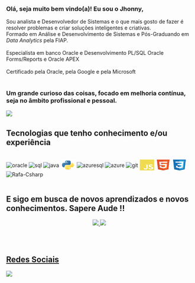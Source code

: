 ### Olá, seja muito bem vindo(a)! Eu sou o Jhonny,


  Sou analista e Desenvolvedor de Sistemas e o que mais gosto de fazer é resolver problemas e criar soluções inteligentes e criativas.<br>
  Formado em Análise e Desenvolvimento de Sistemas e Pós-Graduando em <i>Data Analytics</i> pela FIAP.<br>
  <br> Especialista em banco Oracle e Desenvolvimento PL/SQL Oracle Forms/Reports e Oracle APEX<br>
  <br> Certificado pela Oracle, pela Google e pela Microsoft<br>
  <br><h3> Um grande curioso das coisas, focado em melhoria contínua, seja no âmbito profissional e pessoal. <br>

  
  <img src="https://user-images.githubusercontent.com/70382532/138322189-2db8df52-9dcb-40a0-88a8-c365466bd33d.gif">
  
  <h2>Tecnologias que tenho conhecimento e/ou experiência </h2>

  


  <div style="display: inline_block"><br>
  <img align="center" alt="oracle" height="30" width="40" src="https://cdn.jsdelivr.net/gh/devicons/devicon/icons/oracle/oracle-original.svg">
  <img align="center" alt="sql" height="30" width="40" src="https://cdn.jsdelivr.net/gh/devicons/devicon@latest/icons/sqldeveloper/sqldeveloper-original.svg">
  <img align="center" alt="java" height="30" width="40" src="https://cdn.jsdelivr.net/gh/devicons/devicon@latest/icons/java/java-original.svg">
  <img align="center" alt="Rafa-Python" height="30" width="40" src="https://raw.githubusercontent.com/devicons/devicon/master/icons/python/python-original.svg">
  <img align="center" alt="azuresql" height="30" width="40"  src="https://cdn.jsdelivr.net/gh/devicons/devicon@latest/icons/azuresqldatabase/azuresqldatabase-original.svg">
  <img align="center" alt="azure" height="30" width="40"  src="https://cdn.jsdelivr.net/gh/devicons/devicon@latest/icons/azure/azure-original.svg">
  <img align="center" alt="git" height="30" width="40"  src="https://cdn.jsdelivr.net/gh/devicons/devicon@latest/icons/git/git-original.svg">
  <img align="center" alt="Rafa-Js" height="30" width="40" src="https://raw.githubusercontent.com/devicons/devicon/master/icons/javascript/javascript-plain.svg">
  <img align="center" alt="Rafa-HTML" height="30" width="40" src="https://raw.githubusercontent.com/devicons/devicon/master/icons/html5/html5-original.svg">
  <img align="center" alt="Rafa-CSS" height="30" width="40" src="https://raw.githubusercontent.com/devicons/devicon/master/icons/css3/css3-original.svg">
  <img align="center" alt="Rafa-Csharp" height="30" width="40" src="https://cdn.jsdelivr.net/gh/devicons/devicon/icons/mysql/mysql-original.svg">
<!--  
  <img align="center" alt="Rafa-Csharp" height="30" width="40" src="https://raw.githubusercontent.com/devicons/devicon/master/icons/csharp/csharp-original.svg">
   <img align="center" alt="Rafa-Csharp" height="30" width="40" src="https://cdn.jsdelivr.net/gh/devicons/devicon/icons/java/java-original.svg">
   <img align="center" alt="Rafa-Csharp" height="30" width="40" src="https://cdn.jsdelivr.net/gh/devicons/devicon/icons/mysql/mysql-original.svg">
  <img align="center" alt="C" height="30" width="40" src="https://cdn.jsdelivr.net/gh/devicons/devicon/icons/c/c-original.svg"> -->
 </div>
 <br>

 <h2>E sigo em busca de novos aprendizados e novos conhecimentos. <b>Sapere Aude !!</b></h2>
  
<div align="center">
  <a href="https://github.com/DevzsJhonny">
  <img height="180em" src="https://github-readme-stats.vercel.app/api?username=DevzsJhonny&show_icons=true&theme=dracula&include_all_commits=true&count_private=true"/>
  <img height="180em" src="https://github-readme-stats.vercel.app/api/top-langs/?username=DevzsJhonny&layout=compact&langs_count=7&theme=dracula"/>
</div> 
  
 
 <br></br> 
<div>
  <h2> Redes Sociais</h2>
  
  <a href="https://www.linkedin.com/in/jhonny-amorim-silva/" target="_blank"><img src="https://img.shields.io/badge/-LinkedIn-%230077B5?style=for-the-badge&logo=linkedin&logoColor=white" target="_blank"></a>

<!--  
  [![Anurag's GitHub stats](https://github-readme-stats.vercel.app/api?username=DevzsJhonny&hide=html&layout=compact=true&theme=tokyonight)](https://github.com/DevzsJhonny/github-readme-stats)
  [![DevzsJhonny](https://github-readme-stats.vercel.app/api/top-langs/?username=DevzsJhonny&hide=html&layout=compact=true&theme=tokyonight)](https://github.com/DevzsJhonny/) -->
  
<!--   ![Snake animation](https://github.com/JonatasAS/JonatasAS/blob/output/github-contribution-grid-snake.svg) -->
  
</div>    
